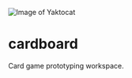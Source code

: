 ![Image of Yaktocat](https://octodex.github.com/images/yaktocat.png)
# cardboard
Card game prototyping workspace.

